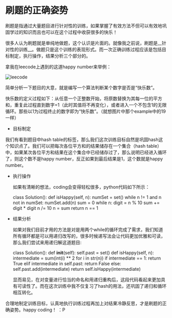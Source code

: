 # 刷题的正确姿势

刷题是指通过大量题目进行针对性的训练，如果掌握了有效方法不但可以有效地巩固学过的知识而且也可以在这个过程中收获很多的快乐！

很多人认为刷题就是单纯地做题，这个认识是片面的。就像我之前说，刷题是__针对性的训练__。做题只是这个训练的表现形式。而一次正确训练过程应该是包括目标制定，执行操作，结果分析三个部分的。

拿我在leecode上遇到的这道happy number来举例：


![leecode](http://7xq2dq.com1.z0.glb.clouddn.com/%E8%9E%A2%E5%B9%95%E5%BF%AB%E7%85%A7%202016-05-21%20%E4%B8%8B%E5%8D%8811.30.25.png)

简单分析一下题目的大意，就是编写一个算法判断某个数字是否是“快乐数”。

快乐数的定义过程如下：从任意一个正整数开始，将原数替换为其每一位的平方和，重复此过程直到数字=1（此时其值将不再变化），或者进入一个不包含1的无限循环。那些以1为过程终止的数字即为“快乐数”。（就想图片中那个example中的19一样）

* 目标制定

 我们有看到题目中hash table的标签，那么我们这次训练目标自然是巩固hash这个知识点了。我们可以把每次各位平方和的结果储存在一个集合（hash table）中，如果某次各位平方和结果在这个集合中已经储存过了，那么说明已经进入循环了，则这个数不是happy number，反正如果到最后结果是1，这个数就是happy number。
* 执行操作

  如果有清晰的想法，coding会变得轻松很多，python代码如下所示：
  
    
    class Solution():
      def isHappy(self, n):
          numSet = set()
          while n != 1 and n not in numSet:
              numSet.add(n)
              sum = 0
              while n:
                  digit = n % 10
                  sum += digit * digit
                  n /= 10
              n = sum
          return n == 1

* 结果分析
  
  如果对我们目前才用的方法是对是用两个while的循环完成了需求，我们知道所有循环都是可以用递归改写的，很多时候递写法会让代码更加优雅和可读，那么我们尝试来用递归解这道题目:


    class Solution():
        def __init__(self):
            self.past = set()
        def isHappy(self, n):
          intermediate = sum(int(i) ** 2 for i in str(n))
          if intermediate == 1:
              return True
          elif intermediate in self.past:
              return False
          else:
              self.past.add(intermediate)
              return self.isHappy(intermediate)

  显而易见，在对变量进行恰当的命名和用递归重构后，这段代码看起来更加具有可读性了。而在这次训练中我不仅复习了hash的用法，还巩固了递归和循环相互转化。
  

合理地制定训练目标，认真地执行训练过程再加上对结果冷静反思，才是刷题的正确姿势。happy coding！ ：P
  
  
  
  
  
  
  